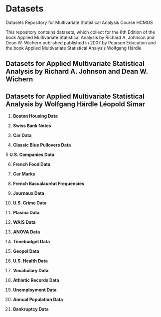 # Datasets
Datasets Repository for Multivariate Statistical Analysis Course HCMUS

This repository contains datasets, which collect for the 6th Edition of the book Applied Multivariate Statistical Analysis by Richard A. Johnson and 
Dean W. Wichern published published in 2007 by Pearson Education and the book Applied Multivariate Statistical Analysis Wolfgang Härdle


## Datasets for Applied Multivariate Statistical Analysis by Richard A. Johnson and Dean W. Wichern

## Datasets for Applied Multivariate Statistical Analysis by Wolfgang Härdle Léopold Simar

1. **Boston Housing Data**

2. **Swiss Bank Notes**

3. **Car Data**

4. **Classic Blue Pullovers Data**

5 **U.S. Companies Data**

6. **French Food Data**

7. **Car Marks**

8. **French Baccalauréat Frequencies**

9. **Journaux Data**

10. **U.S. Crime Data**

11. **Plasma Data**

12. **WAIS Data**

13. **ANOVA Data**

14. **Timebudget Data**

15. **Geopol Data**

16. **U.S. Health Data**

17. **Vocabulary Data**

18. **Athletic Records Data**

19. **Unemployment Data**

20. **Annual Population Data**

21. **Bankruptcy Data**
